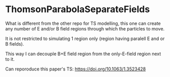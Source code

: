 # ThomsonParabolaSeparateFields

What is different from the other repo for TS modelling, this one can create any number of E and/or B field regions through which the particles to move.

It is not restricted to simulating 1 region only (region having paralell E and or B fields).

This way I can decouple B+E field region from the only-E-field region next to it.

Can reporoduce this paper's TS: https://doi.org/10.1063/1.3523428


